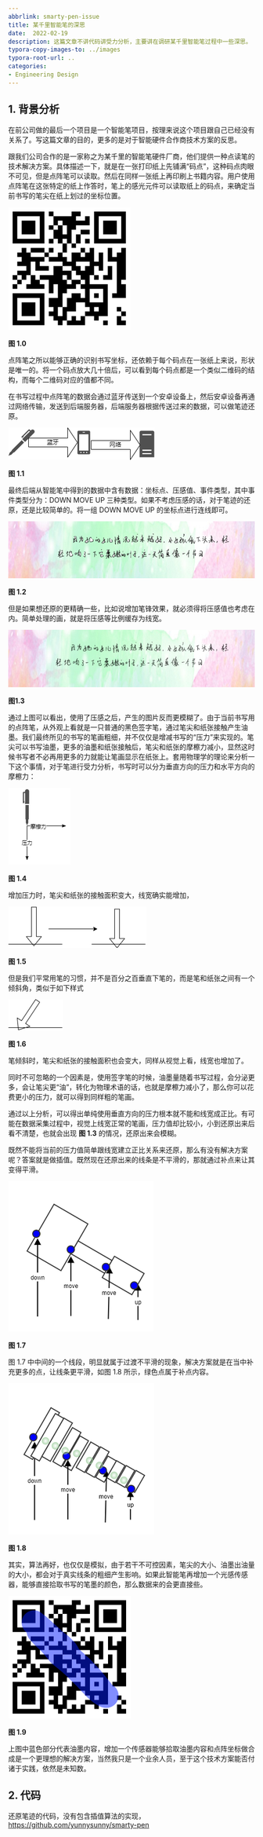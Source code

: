 ```yaml
---
abbrlink: smarty-pen-issue
title: 某千里智能笔的深思
date:  2022-02-19
description: 这篇文章不讲代码讲受力分析，主要讲在调研某千里智能笔过程中一些深思。
typora-copy-images-to: ../images
typora-root-url: .. 
categories:
- Engineering Design
---
```


## 1. 背景分析

在前公司做的最后一个项目是一个智能笔项目，按理来说这个项目跟自己已经没有关系了。写这篇文章的目的，更多的是对于智能硬件合作商技术方案的反思。

跟我们公司合作的是一家称之为某千里的智能笔硬件厂商，他们提供一种点读笔的技术解决方案。具体描述一下，就是在一张打印纸上先铺满“码点”，这种码点肉眼不可见，但是点阵笔可以读取。然后在同样一张纸上再印刷上书籍内容。用户使用点阵笔在这张特定的纸上作答时，笔上的感光元件可以读取纸上的码点，来确定当前书写的笔尖在纸上划过的坐标位置。

<img src="/images/create.png" alt="img" style="zoom:50%;" />

**图 1.0**

点阵笔之所以能够正确的识别书写坐标，还依赖于每个码点在一张纸上来说，形状是唯一的。将一个码点放大几十倍后，可以看到每个码点都是一个类似二维码的结构，而每个二维码对应的值都不同。

在书写过程中点阵笔的数据会通过蓝牙传送到一个安卓设备上，然后安卓设备再通过网络传输，发送到后端服务器，后端服务器根据传送过来的数据，可以做笔迹还原。

![](/images/smarty_pen_data_comm.drawio.png)

**图 1.1**

最终后端从智能笔中得到的数据中含有数据：坐标点、压感值、事件类型，其中事件类型分为：DOWN MOVE UP 三种类型。如果不考虑压感的话，对于笔迹的还原，还是比较简单的。将一组 DOWN MOVE UP 的坐标点进行连线即可。

![image-20220219151348496](/images/image-20220219151348496.png)

**图 1.2**

但是如果想还原的更精确一些，比如说增加笔锋效果，就必须得将压感值也考虑在内。简单处理的画，就是将压感等比例缓存为线宽。

![image-20220219151558215](/images/image-20220219151558215.png)

**图1.3** 

通过上图可以看出，使用了压感之后，产生的图片反而更模糊了。由于当前书写用的点阵笔，从外观上看就是一只普通的黑色签字笔，通过笔尖和纸张接触产生油墨。我们最终所见的书写的笔画粗细，并不仅仅是增减书写的“压力”来实现的。笔尖可以书写油墨，更多的油墨和纸张接触后，笔尖和纸张的摩檫力减小，显然这时候书写者不必再用更多的力就能让笔画显示在纸张上。套用物理学的理论来分析一下这个事情，对于笔进行受力分析，书写时可以分为垂直方向的压力和水平方向的摩檫力：

![](/images/force_analysis_pen.drawio.png)

**图 1.4**

增加压力时，笔尖和纸张的接触面积变大，线宽确实能增加，

![](/images/add_vertical_force.drawio.png)

**图 1.5**

但是我们平常用笔的习惯，并不是百分之百垂直下笔的，而是笔和纸张之间有一个倾斜角，类似于如下样式

![](/images/tilt_pen.drawio.png)

**图 1.6**

笔倾斜时，笔尖和纸张的接触面积也会变大，同样从视觉上看，线宽也增加了。

同时不可忽略的一个因素是，使用签字笔的时候，油墨量随着书写过程，会分泌更多，会让笔尖更“油”，转化为物理术语的话，也就是摩檫力减小了，那么你可以花费更小的压力，就可以得到同样粗的笔画。

通过以上分析，可以得出单纯使用垂直方向的压力根本就不能和线宽成正比。有可能在数据采集过程中，视觉上线宽正常的笔画，压力值却比较小，小到还原出来后看不清楚，也就会出现 **图 1.3** 的情况，还原出来会模糊。

既然不能将当前的压力值简单跟线宽建立正比关系来还原，那么有没有解决方案呢？答案就是做插值。既然现在还原出来的线条是不平滑的，那就通过补点来让其变得平滑。

![](/images/divide_pencils.png)

**图 1.7**

图 1.7 中中间的一个线段，明显就属于过渡不平滑的现象，解决方案就是在当中补充更多的点，让线条更平滑，如图 1.8 所示，绿色点属于补点内容。

![](/images/merge_pencils.png)

**图 1.8**

其实，算法再好，也仅仅是模拟，由于若干不可控因素，笔尖的大小、油墨出油量的大小，都会对于真实线条的粗细产生影响。如果此智能笔再增加一个光感传感器，能够直接拾取书写的笔墨的颜色，那么数据来的会更直接些。

<img src="/images/read_draw_color.drawio.png" style="zoom:50%;" />

**图 1.9**

上图中蓝色部分代表油墨内容，增加一个传感器能够拾取油墨内容和点阵坐标做合成是一个更理想的解决方案，当然我只是一个业余人员，至于这个技术方案能否付诸于实践，依然是未知数。

## 2. 代码

还原笔迹的代码，没有包含插值算法的实现，https://github.com/yunnysunny/smarty-pen



